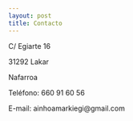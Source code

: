 ```yaml
---
layout: post
title: Contacto
---
```

<p>
C/ Egiarte 16
<p>
31292 Lakar
<p>
Nafarroa
<p>
Teléfono: 660 91 60 56
<p>
E-mail: ainhoamarkiegi@gmail.com
